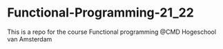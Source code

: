 # Functional-Programming-21_22
This is a repo for the course Functional programming @CMD Hogeschool van Amsterdam
